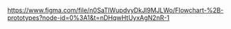 https://www.figma.com/file/n0SaTlWupdvyDkJl9MJLWo/Flowchart-%2B-prototypes?node-id=0%3A1&t=nDHqwHtUyxAgN2nR-1

